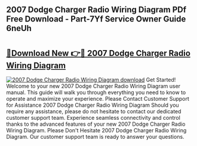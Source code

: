 ## 2007 Dodge Charger Radio Wiring Diagram PDf Free Download - Part-7Yf Service Owner Guide 6neUh

# <h2><a href="http://dfsti1e.blite.top/?on=2007+Dodge+Charger+Radio+Wiring+Diagram">🔗Download New 👉🔴 2007 Dodge Charger Radio Wiring Diagram</a></h2>

[![2007 Dodge Charger Radio Wiring Diagram download](https://i.imgur.com/lujVjoI.png)](http://dfsti1e.blite.top/?on=2007+Dodge+Charger+Radio+Wiring+Diagram)
Get Started! Welcome to your new 2007 Dodge Charger Radio Wiring Diagram user manual. This guide will walk you through everything you need to know to operate and maximize your experience. Please Contact Customer Support for Assistance 2007 Dodge Charger Radio Wiring Diagram Should you require any assistance, please do not hesitate to contact our dedicated customer support team. Experience seamless connectivity and control thanks to the advanced features of your new 2007 Dodge Charger Radio Wiring Diagram. Please Don't Hesitate 2007 Dodge Charger Radio Wiring Diagram. Our customer support team is ready to answer your questions.
